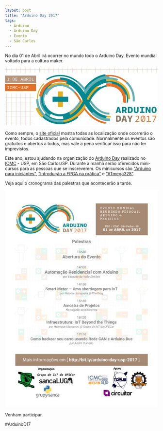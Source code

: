 ```yaml
---
layout: post
title: "Arduino Day 2017"
tags: 
  - Arduino
  - Arduino Day
  - Evento
  - São Carlos
---
```


No dia 01 de Abril irá ocorrer no mundo todo o Arduino Day. Evento mundial voltado para a cultura maker. 

![placeholder](/assets/images/2017-03-30-Arduino-Day/banner.jpg "Banner")

<!-- more -->

Como sempre, o [site oficial](https://day.arduino.cc/#/) mostra todas as localização onde ocorrerão o evento, todos cadastrados pela comunidade. Normalmente os eventos são gratuitos e abertos a todos, mas vale a pena verificar isso para não ter imprevistos.

Este ano, estou ajudando na organização do [Arduino Day](https://www.facebook.com/events/757316231101487) realizado no [ICMC](http://www.icmc.usp.br/) - USP, em São Carlos/SP. 
Durante a manhã serão oferecidos mini-cursos para as pessoas que se inscreverem. Os minicursos são ["Arduino para iniciantes"](https://www.meetup.com/grupy-sanca/events/238607856/), ["Introdução a FPGA na prática"](https://www.meetup.com/grupy-sanca/events/238608159/) e ["ATmega328"](https://www.meetup.com/grupy-sanca/events/238615617/).

Veja aqui o cronograma das palestras que acontecerão a tarde.

![placeholder](/assets/images/2017-03-30-Arduino-Day/cronograma.jpeg "Cronograma")

Venham participar.

#ArduinoD17
